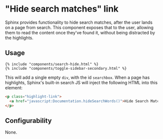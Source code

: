 # "Hide search matches" link

Sphinx provides functionality to hide search matches, after the user lands on a
page from search. This component exposes that to the user, allowing them to read
the content once they've found it, without being distracted by the highlights.

## Usage

```jinja
{% include "components/search-hide.html" %}
{% include "components/toggle-sidebar-secondary.html" %}
```

This will add a single empty `div`, with the id `searchbox`. When a page has
highlights, Sphinx's built-in search JS will inject the following HTML into this
element:

```html
<p class="highlight-link">
  <a href="javascript:Documentation.hideSearchWords()">Hide Search Matches</a>
</p>
```

## Configurability

None.
